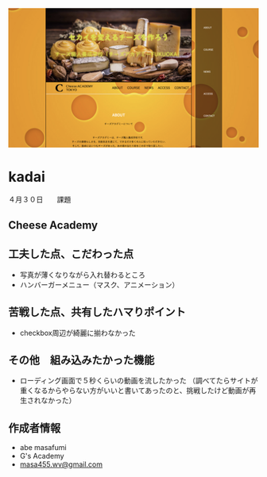 <img src='./ホーム.png'>

# kadai  

４月３０日　　課題  

## Cheese Academy  


## 工夫した点、こだわった点  

* 写真が薄くなりながら入れ替わるところ  
* ハンバーガーメニュー（マスク、アニメーション）  


## 苦戦した点、共有したハマりポイント  

* checkbox周辺が綺麗に揃わなかった


## その他　組み込みたかった機能  

* ローディング画面で５秒くらいの動画を流したかった
 （調べてたらサイトが重くなるからやらない方がいいと書いてあったのと、挑戦したけど動画が再生されなかった）  

## 作成者情報    

* abe masafumi  
* G's  Academy  
* masa455.wv@gmail.com  
 


